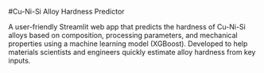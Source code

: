 #Cu-Ni-Si Alloy Hardness Predictor

A user-friendly Streamlit web app that predicts the hardness of Cu-Ni-Si alloys based on composition, processing parameters, and mechanical properties using a machine learning model (XGBoost).
Developed to help materials scientists and engineers quickly estimate alloy hardness from key inputs.

